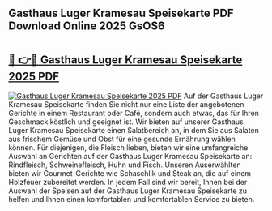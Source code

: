 ## Gasthaus Luger Kramesau Speisekarte PDF Download Online 2025 GsOS6

# <h2><a href="http://gc86kb.nevu.top/?p=Gasthaus+Luger+Kramesau+Speisekarte">🔗 👉🔴 Gasthaus Luger Kramesau Speisekarte 2025 PDF</a></h2>

[![Gasthaus Luger Kramesau Speisekarte 2025 PDF](https://i.imgur.com/dBaPXMq.png)](http://gc86kb.nevu.top/?p=Gasthaus+Luger+Kramesau+Speisekarte)
Auf der Gasthaus Luger Kramesau Speisekarte finden Sie nicht nur eine Liste der angebotenen Gerichte in einem Restaurant oder Café, sondern auch etwas, das für Ihren Geschmack köstlich und geeignet ist. Wir bieten auf unserer Gasthaus Luger Kramesau Speisekarte einen Salatbereich an, in dem Sie aus Salaten aus frischem Gemüse und Obst für eine gesunde Ernährung wählen können. Für diejenigen, die Fleisch lieben, bieten wir eine umfangreiche Auswahl an Gerichten auf der Gasthaus Luger Kramesau Speisekarte an: Rindfleisch, Schweinefleisch, Huhn und Fisch. Unseren Auserwählten bieten wir Gourmet-Gerichte wie Schaschlik und Steak an, die auf einem Holzfeuer zubereitet werden. In jedem Fall sind wir bereit, Ihnen bei der Auswahl der Speisen auf der Gasthaus Luger Kramesau Speisekarte zu helfen und Ihnen einen komfortablen und komfortablen Service zu bieten.
